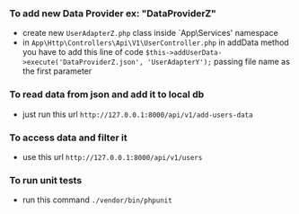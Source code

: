 ### To add new Data Provider ex: "DataProviderZ"
- create new `UserAdapterZ.php` class inside `App\Services' namespace
- in `App\Http\Controllers\Api\V1\UserController.php` in addData method you have to add this line of code `$this->addUserData->execute('DataProviderZ.json', 'UserAdapterY');` passing file name as the first parameter

### To read data from json and add it to local db
- just run this url `http://127.0.0.1:8000/api/v1/add-users-data`

### To access data and filter it
- use this url `http://127.0.0.1:8000/api/v1/users`

### To run unit tests
- run this command `./vendor/bin/phpunit`
